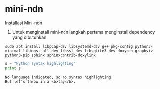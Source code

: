 # mini-ndn
Installasi Mini-ndn

1. Untuk menginstall mini-ndn langkah pertama menginstall dependency yang dibutuhkan.
```
sudo apt install libpcap-dev libsystemd-dev g++ pkg-config python3-minimal libboost-all-dev libssl-dev libsqlite3-dev doxygen graphviz python3-pip sphinx sphinxcontrib-doxylink
```
 
```python
s = "Python syntax highlighting"
print s
```
 
```
No language indicated, so no syntax highlighting. 
But let's throw in a <b>tag</b>.
```
